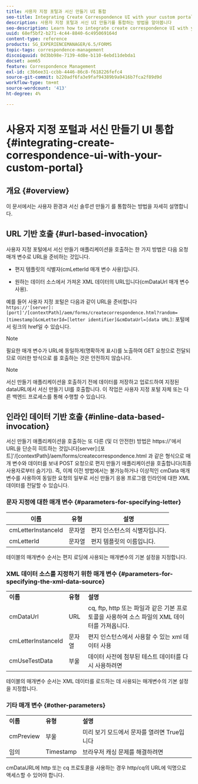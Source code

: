 ```yaml
---
title: 사용자 지정 포털과 서신 만들기 UI 통합
seo-title: Integrating Create Correspondence UI with your custom portal
description: 사용자 지정 포털과 서신 UI 만들기를 통합하는 방법을 알아봅니다
seo-description: Learn how to integrate create correspondence UI with your custom portal
uuid: 68ef5bf2-b271-4c44-8840-6c495069164d
content-type: reference
products: SG_EXPERIENCEMANAGER/6.5/FORMS
topic-tags: correspondence-management
discoiquuid: 0d3bb98e-7139-4d8e-b110-6ebd11debda1
docset: aem65
feature: Correspondence Management
exl-id: c3b6ee31-ccbb-4446-86c8-f618226fefc4
source-git-commit: b220adf6fa3e9faf94389b9a9416b7fca2f89d9d
workflow-type: tm+mt
source-wordcount: '413'
ht-degree: 4%

---
```


# 사용자 지정 포털과 서신 만들기 UI 통합{#integrating-create-correspondence-ui-with-your-custom-portal}

## 개요 {#overview}

이 문서에서는 사용자 환경과 서신 솔루션 만들기 를 통합하는 방법을 자세히 설명합니다.

## URL 기반 호출 {#url-based-invocation}

사용자 지정 포털에서 서신 만들기 애플리케이션을 호출하는 한 가지 방법은 다음 요청 매개 변수로 URL을 준비하는 것입니다.

* 편지 템플릿의 식별자(cmLetterId 매개 변수 사용)입니다.

* 원하는 데이터 소스에서 가져온 XML 데이터의 URL입니다(cmDataUrl 매개 변수 사용).

예를 들어 사용자 지정 포털은 다음과 같이 URL을 준비합니다\
`https://'[server]:[port]'/[contextPath]/aem/forms/createcorrespondence.html?random=[timestamp]&cmLetterId=[letter identifier]&cmDataUrl=[data URL]`: 포털에서 링크의 href일 수 있습니다.

>[!NOTE]
>
>필요한 매개 변수가 URL에 동일하게(명확하게 표시)를 노출하여 GET 요청으로 전달되므로 이러한 방식으로 를 호출하는 것은 안전하지 않습니다.

>[!NOTE]
>
>서신 만들기 애플리케이션을 호출하기 전에 데이터를 저장하고 업로드하여 지정된 dataURL에서 서신 만들기 UI를 호출합니다. 이 작업은 사용자 지정 포털 자체 또는 다른 백엔드 프로세스를 통해 수행할 수 있습니다.

## 인라인 데이터 기반 호출 {#inline-data-based-invocation}

서신 만들기 애플리케이션을 호출하는 또 다른 (및 더 안전한) 방법은 https://&#39;에서 URL을 단순히 히트하는 것입니다[server]:[포트]&#39;/[contextPath]/aem/forms/createcorrespondence.html 과 같은 형식으로 매개 변수와 데이터를 보내 POST 요청으로 편지 만들기 애플리케이션을 호출합니다(최종 사용자로부터 숨기기). 즉, 이제 이전 방법에서는 불가능하거나 이상적인 cmData 매개 변수를 사용하여 동일한 요청의 일부로 서신 만들기 응용 프로그램 인라인에 대한 XML 데이터를 전달할 수 있습니다.

### 문자 지정에 대한 매개 변수 {#parameters-for-specifying-letter}

| **이름** | **유형** | **설명** |
|---|---|---|
| cmLetterInstanceId | 문자열 | 편지 인스턴스의 식별자입니다. |
| cmLetterId | 문자열 | 편지 템플릿의 이름입니다. |

테이블의 매개변수 순서는 편지 로딩에 사용되는 매개변수의 기본 설정을 지정합니다.

### XML 데이터 소스를 지정하기 위한 매개 변수 {#parameters-for-specifying-the-xml-data-source}

<table>
 <tbody>
  <tr>
   <td><strong>이름</strong></td> 
   <td><strong>유형</strong></td> 
   <td><strong>설명</strong></td> 
  </tr>
  <tr>
   <td>cmDataUrl<br /> </td> 
   <td>URL</td> 
   <td>cq, ftp, http 또는 파일과 같은 기본 프로토콜을 사용하여 소스 파일의 XML 데이터를 가져옵니다.<br /> </td> 
  </tr>
  <tr>
   <td>cmLetterInstanceId</td> 
   <td>문자열</td> 
   <td>편지 인스턴스에서 사용할 수 있는 xml 데이터 사용</td> 
  </tr>
  <tr>
   <td>cmUseTestData</td> 
   <td>부울</td> 
   <td>데이터 사전에 첨부된 테스트 데이터를 다시 사용하려면</td> 
  </tr>
 </tbody>
</table>

테이블의 매개변수 순서는 XML 데이터를 로드하는 데 사용되는 매개변수의 기본 설정을 지정합니다.

### 기타 매개 변수 {#other-parameters}

<table>
 <tbody>
  <tr>
   <td><strong>이름</strong></td> 
   <td><strong>유형</strong></td> 
   <td><strong>설명</strong></td> 
  </tr>
  <tr>
   <td>cmPreview<br /> </td> 
   <td>부울</td> 
   <td>미리 보기 모드에서 문자를 열려면 True입니다<br /> </td> 
  </tr>
  <tr>
   <td>임의</td> 
   <td>Timestamp</td> 
   <td>브라우저 캐싱 문제를 해결하려면</td> 
  </tr>
 </tbody>
</table>

cmDataURL에 http 또는 cq 프로토콜을 사용하는 경우 http/cq의 URL에 익명으로 액세스할 수 있어야 합니다.
